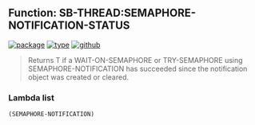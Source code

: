 ## Function: SB-THREAD:SEMAPHORE-NOTIFICATION-STATUS
[![package](https://img.shields.io/badge/Package-SB--THREAD-5f9ea0.svg?style=social&colorA=999999)](../) [![type](https://img.shields.io/badge/Type-Function-5f9ea0.svg?style=social&colorA=999999)](../#function) [![github](https://img.shields.io/badge/GitHub-View_the_source-5f9ea0.svg?style=social&colorA=999999&logo=github)](https://github.com/sbcl/sbcl/blob/master/src/code/target-thread.lisp/) 

> Returns T if a WAIT-ON-SEMAPHORE or TRY-SEMAPHORE using
> SEMAPHORE-NOTIFICATION has succeeded since the notification object was created
> or cleared.

### Lambda list
```
(SEMAPHORE-NOTIFICATION)
```
